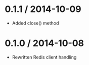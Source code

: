 0.1.1 / 2014-10-09
==================

* Added close() method

0.1.0 / 2014-10-08
==================

* Rewritten Redis client handling